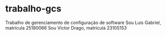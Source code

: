 # trabalho-gcs
Trabalho de gerenciamento de configuração de software
Sou Luis Gabriel, matrícula 25180066 
Sou Victor Drago, matricula 23105153